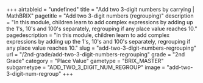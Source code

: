 +++
airtableid = "undefined"
title = "Add two 3-digit numbers by carrying | MathBRIX"
pagetitle = "Add two 3-digit numbers (regrouping)"
description = "In this module, children learn to add complex expressions by adding up the 1's, 10's and 100's separately, regrouping if any place value reaches 10."
pagedescription = "In this module, children learn to add complex expressions by adding up the 1's, 10's and 100's separately, regrouping if any place value reaches 10."
slug = "add-two-3-digit-numbers-regrouping"
url = "/2nd-grade/add-two-3-digit-numbers-regrouping"
grade = "2nd Grade"
category = "Place Value"
gametype = "BRIX_MASTER"
subgametype = "ADD_TWO_3_DIGIT_NUM_REGROUP"
image = "add-two-3-digit-num-regroup"
+++